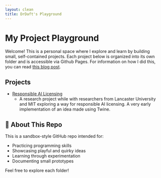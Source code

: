 ```yaml
---
layout: clean
title: DrDaft's Playground
---
```


<link rel="stylesheet" href="/playgrounds/assets/style.css">

# My Project Playground

Welcome! This is a personal space where I explore and learn by building small, self-contained projects. Each project below is organized into its own folder and is accessible via Github Pages. For information on how I did this, you can read [this blog post](https://blog.hakmal.com/).

## Projects

- [Responsible AI Licensing](projects/rail/)
  - A research project while with researchers from Lancaster University and MIT exploring a way for responsible AI licensing. A very early implementation of an idea made using Twine.

## 📝 About This Repo

This is a sandbox-style GitHub repo intended for:

- Practicing programming skills
- Showcasing playful and quirky ideas
- Learning through experimentation
- Documenting small prototypes

Feel free to explore each folder!
